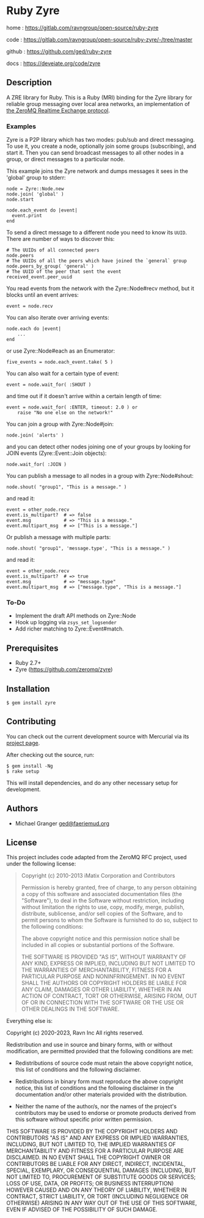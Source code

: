 # Ruby Zyre

home
: https://gitlab.com/ravngroup/open-source/ruby-zyre

code
: https://gitlab.com/ravngroup/open-source/ruby-zyre/-/tree/master

github
: https://github.com/ged/ruby-zyre

docs
: https://deveiate.org/code/zyre


## Description

A ZRE library for Ruby. This is a Ruby (MRI) binding for the Zyre library for
reliable group messaging over local area networks, an implementation of [the ZeroMQ Realtime Exchange protocol][ZRE].


### Examples

Zyre is a P2P library which has two modes: pub/sub and direct messaging. To use it, you create a node, optionally join some groups (subscribing), and start it. Then you can send broadcast messages to all other nodes in a group, or direct messages to a particular node.

This example joins the Zyre network and dumps messages it sees in the 'global' group to stderr:

    node = Zyre::Node.new
    node.join( 'global' )
    node.start

    node.each_event do |event|
      event.print
    end

To send a direct message to a different node you need to know its `UUID`. There are number of ways to discover this:

    # The UUIDs of all connected peers
    node.peers
    # The UUIDs of all the peers which have joined the `general` group
    node.peers_by_group( 'general' )
    # The UUID of the peer that sent the event
    received_event.peer_uuid

You read events from the network with the Zyre::Node#recv method, but it blocks until an event arrives:

    event = node.recv

You can also iterate over arriving events:

    node.each do |event|
        ...
    end

or use Zyre::Node#each as an Enumerator:

    five_events = node.each_event.take( 5 )

You can also wait for a certain type of event:

    event = node.wait_for( :SHOUT )

and time out if it doesn't arrive within a certain length of time:

    event = node.wait_for( :ENTER, timeout: 2.0 ) or
        raise "No one else on the network!"

You can join a group with Zyre::Node#join:

    node.join( 'alerts' )

and you can detect other nodes joining one of your groups by looking for JOIN events (Zyre::Event::Join objects):

    node.wait_for( :JOIN )

You can publish a message to all nodes in a group with Zyre::Node#shout:

    node.shout( "group1", "This is a message." )

and read it:

    event = other_node.recv
    event.is_multipart?  # => false
    event.msg            # => "This is a message."
    event.multipart_msg  # => ["This is a message."]


Or publish a message with multiple parts:

    node.shout( "group1", 'message.type', "This is a message." )

and read it:

    event = other_node.recv
    event.is_multipart?  # => true
    event.msg            # => "message.type"
    event.multipart_msg  # => ["message.type", "This is a message."]


### To-Do

* Implement the draft API methods on Zyre::Node
* Hook up logging via `zsys_set_logsender`
* Add richer matching to Zyre::Event#match.

## Prerequisites

* Ruby 2.7+
* Zyre (https://github.com/zeromq/zyre)


## Installation

    $ gem install zyre


## Contributing

You can check out the current development source with Mercurial via its
[project page](https://gitlab.com/ravngroup/open-source/ruby-zyre).

After checking out the source, run:

    $ gem install -Ng
    $ rake setup

This will install dependencies, and do any other necessary setup for
development.


## Authors

- Michael Granger <ged@faeriemud.org>


## License

This project includes code adapted from the ZeroMQ RFC project, used under
the following license:

> Copyright (c) 2010-2013 iMatix Corporation and Contributors
>
> Permission is hereby granted, free of charge, to any person obtaining a copy of
> this software and associated documentation files (the "Software"), to deal in
> the Software without restriction, including without limitation the rights to
> use, copy, modify, merge, publish, distribute, sublicense, and/or sell copies of
> the Software, and to permit persons to whom the Software is furnished to do so,
> subject to the following conditions:
>
> The above copyright notice and this permission notice shall be included in all
> copies or substantial portions of the Software.
>
> THE SOFTWARE IS PROVIDED "AS IS", WITHOUT WARRANTY OF ANY KIND, EXPRESS OR
> IMPLIED, INCLUDING BUT NOT LIMITED TO THE WARRANTIES OF MERCHANTABILITY, FITNESS
> FOR A PARTICULAR PURPOSE AND NONINFRINGEMENT. IN NO EVENT SHALL THE AUTHORS OR
> COPYRIGHT HOLDERS BE LIABLE FOR ANY CLAIM, DAMAGES OR OTHER LIABILITY, WHETHER
> IN AN ACTION OF CONTRACT, TORT OR OTHERWISE, ARISING FROM, OUT OF OR IN
> CONNECTION WITH THE SOFTWARE OR THE USE OR OTHER DEALINGS IN THE SOFTWARE.

Everything else is:

Copyright (c) 2020-2023, Ravn Inc
All rights reserved.

Redistribution and use in source and binary forms, with or without
modification, are permitted provided that the following conditions are met:

* Redistributions of source code must retain the above copyright notice,
  this list of conditions and the following disclaimer.

* Redistributions in binary form must reproduce the above copyright notice,
  this list of conditions and the following disclaimer in the documentation
  and/or other materials provided with the distribution.

* Neither the name of the author/s, nor the names of the project's
  contributors may be used to endorse or promote products derived from this
  software without specific prior written permission.

THIS SOFTWARE IS PROVIDED BY THE COPYRIGHT HOLDERS AND CONTRIBUTORS "AS IS"
AND ANY EXPRESS OR IMPLIED WARRANTIES, INCLUDING, BUT NOT LIMITED TO, THE
IMPLIED WARRANTIES OF MERCHANTABILITY AND FITNESS FOR A PARTICULAR PURPOSE ARE
DISCLAIMED. IN NO EVENT SHALL THE COPYRIGHT OWNER OR CONTRIBUTORS BE LIABLE
FOR ANY DIRECT, INDIRECT, INCIDENTAL, SPECIAL, EXEMPLARY, OR CONSEQUENTIAL
DAMAGES (INCLUDING, BUT NOT LIMITED TO, PROCUREMENT OF SUBSTITUTE GOODS OR
SERVICES; LOSS OF USE, DATA, OR PROFITS; OR BUSINESS INTERRUPTION) HOWEVER
CAUSED AND ON ANY THEORY OF LIABILITY, WHETHER IN CONTRACT, STRICT LIABILITY,
OR TORT (INCLUDING NEGLIGENCE OR OTHERWISE) ARISING IN ANY WAY OUT OF THE USE
OF THIS SOFTWARE, EVEN IF ADVISED OF THE POSSIBILITY OF SUCH DAMAGE.


[ZRE]: https://rfc.zeromq.org/spec/36/

